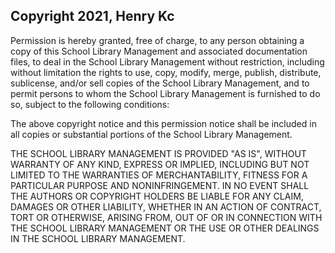 ## Copyright 2021, Henry Kc

Permission is hereby granted, free of charge, to any person obtaining a copy of this School Library Management and associated documentation files, to deal in the School Library Management without restriction, including without limitation the rights to use, copy, modify, merge, publish, distribute, sublicense, and/or sell copies of the School Library Management, and to permit persons to whom the School Library Management is furnished to do so, subject to the following conditions:

The above copyright notice and this permission notice shall be included in all copies or substantial portions of the School Library Management.

THE SCHOOL LIBRARY MANAGEMENT IS PROVIDED "AS IS", WITHOUT WARRANTY OF ANY KIND, EXPRESS OR IMPLIED, INCLUDING BUT NOT LIMITED TO THE WARRANTIES OF MERCHANTABILITY, FITNESS FOR A PARTICULAR PURPOSE AND NONINFRINGEMENT. IN NO EVENT SHALL THE AUTHORS OR COPYRIGHT HOLDERS BE LIABLE FOR ANY CLAIM, DAMAGES OR OTHER LIABILITY, WHETHER IN AN ACTION OF CONTRACT, TORT OR OTHERWISE, ARISING FROM, OUT OF OR IN CONNECTION WITH THE SCHOOL LIBRARY MANAGEMENT OR THE USE OR OTHER DEALINGS IN THE SCHOOL LIBRARY MANAGEMENT.
